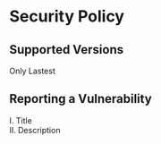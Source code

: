 # Security Policy

## Supported Versions

Only Lastest

## Reporting a Vulnerability

I. Title</br>
II. Description

